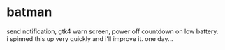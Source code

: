 # batman
send notification, gtk4 warn screen, power off countdown on low battery.  
i spinned this up very quickly and i'll improve it. one day...  

